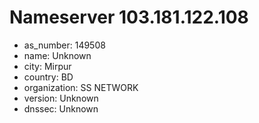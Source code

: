 # Nameserver 103.181.122.108

* as_number: 149508
* name: Unknown
* city: Mirpur
* country: BD
* organization: SS NETWORK
* version: Unknown
* dnssec: Unknown
